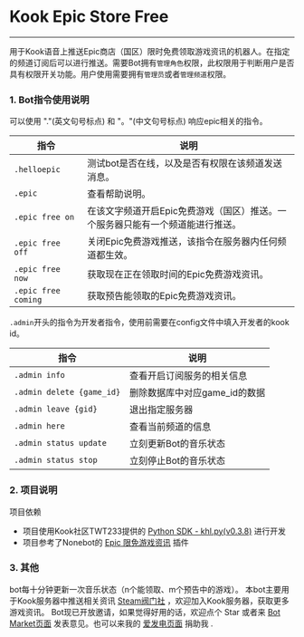 # Kook Epic Store Free

----

用于Kook语音上推送Epic商店（国区）限时免费领取游戏资讯的机器人。在指定的频道订阅后可以进行推送。需要Bot拥有`管理角色`权限，此权限用于判断用户是否具有权限开关功能。用户使用需要拥有`管理员`或者`管理频道`权限。

### 1. Bot指令使用说明

可以使用 "."(英文句号标点) 和 "。"(中文句号标点) 响应epic相关的指令。

| 指令                  | 说明                                        |
|---------------------|-------------------------------------------|
| `.helloepic`        | 测试bot是否在线，以及是否有权限在该频道发送消息。                |
| `.epic`             | 查看帮助说明。                                   |
| `.epic free on`     | 在该文字频道开启Epic免费游戏（国区）推送。一个服务器只能有一个频道能进行推送。 |
| `.epic free off`    | 关闭Epic免费游戏推送，该指令在服务器内任何频道都生效。             |
| `.epic free now`    | 获取现在正在领取时间的Epic免费游戏资讯。                    |
| `.epic free coming` | 获取预告能领取的Epic免费游戏资讯。                       |

`.admin`开头的指令为开发者指令，使用前需要在config文件中填入开发者的kook id。

| 指令                        | 说明                 |
|---------------------------|--------------------|
| `.admin info`             | 查看开启订阅服务的相关信息      |
| `.admin delete {game_id}` | 删除数据库中对应game_id的数据 |
| `.admin leave {gid}`      | 退出指定服务器            |
| `.admin here`             | 查看当前频道的信息          |
| `.admin status update`    | 立刻更新Bot的音乐状态       |
| `.admin status stop`      | 立刻停止Bot的音乐状态       |

### 2. 项目说明

项目依赖

+ 项目使用Kook社区TWT233提供的 [Python SDK - khl.py(v0.3.8)](https://github.com/TWT233/khl.py) 进行开发
+ 项目参考了Nonebot的 [Epic 限免游戏资讯](https://github.com/monsterxcn/nonebot_plugin_epicfree) 插件

### 3. 其他

bot每十分钟更新一次音乐状态（n个能领取、m个预告中的游戏）。 本bot主要用于Kook服务器中推送相关资讯 [Steam阀门社](https://kook.top/nGr9DH) ，欢迎加入Kook服务器，获取更多游戏资讯。
Bot现已开放邀请，如果觉得好用的话，欢迎点个 Star 或者来 [Bot Market页面](https://www.botmarket.cn/bots?id=108)
发表意见。也可以来我的 [爱发电页面](https://afdian.net/a/NyaaaDoge) 捐助我 .